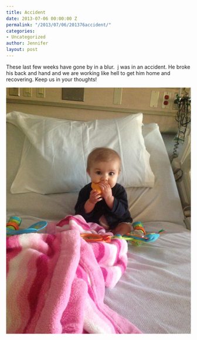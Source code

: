 ```yaml
---
title: Accident
date: 2013-07-06 00:00:00 Z
permalink: "/2013/07/06/201376accident/"
categories:
- Uncategorized
author: Jennifer
layout: post
---
```


These last few weeks have gone by in a blur.&nbsp; j was in an accident. He broke his back and hand and we are working like hell to get him home and recovering. Keep us in your thoughts!

![](/assets/images/Accident/2013-07-04+20.08.57.jpg)
